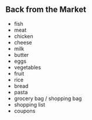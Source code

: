 ## Back from the Market

- fish
- meat
- chicken
- cheese
- milk
- butter
- eggs
- vegetables
- fruit
- rice
- bread
- pasta
- grocery bag / shopping bag
- shopping list
- coupons